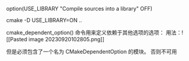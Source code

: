 option(USE_LIBRARY "Compile sources into a library" OFF)

cmake -D USE_LIBRARY=ON ..


cmake_dependent_option() 命令用来定义依赖于其他选项的选项：
用法：![[Pasted image 20230920102805.png]]

但是必须包含了一个名为 CMakeDependentOption 的模块。 否则不可用
